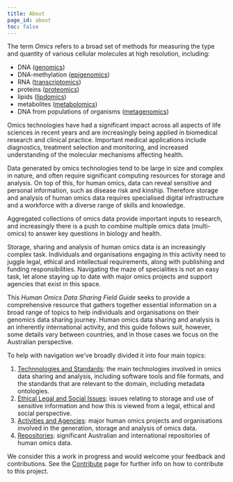 ```yaml
---
title: About
page_id: about
toc: false
---
```


The term *Omics* refers to a broad set of methods for measuring the type and quantity of various cellular molecules at high resolution, including:

 * DNA ([genomics](https://en.wikipedia.org/wiki/Genomics))
 * DNA-methylation ([epigenomics](https://en.wikipedia.org/wiki/Epigenomics))
 * RNA ([transcriptomics](https://en.wikipedia.org/wiki/Transcriptomics_technologies))
 * proteins ([proteomics](https://en.wikipedia.org/wiki/Proteomics))
 * lipids ([lipdomics](https://en.wikipedia.org/wiki/Lipidomics))
 * metabolites ([metabolomics](https://en.wikipedia.org/wiki/Metabolomics))
 * DNA from populations of organisms ([metagenomics](https://en.wikipedia.org/wiki/Metagenomics))

Omics technologies have had a significant impact across all aspects of life sciences in recent years and are increasingly being applied in biomedical research and clinical practice. Important medical applications include diagnostics, treatment selection and monitoring, and increased understanding of the molecular mechanisms affecting health.

Data generated by omics technologies tend to be large in size and complex in nature, and often require significant computing resources for storage and analysis. On top of this, for human omics, data can reveal sensitive and personal information, such as disease risk and kinship. Therefore storage and analysis of human omics data requires specialised digital infrastructure and a workforce with a diverse range of skills and knowledge.

Aggregated collections of omics data provide important inputs to research, and increasingly there is a push to combine multiple omics data (multi-omics) to answer key questions in biology and health.

Storage, sharing and analysis of human omics data is an increasingly complex task. Individuals and organisations engaging in this activity need to juggle legal, ethical and intellectual requirements, along with publishing and funding responsibilities. Navigating the maze of specialities is not an easy task, let alone staying up to date with major omics projects and support agencies that exist in this space. 

This *Human Omics Data Sharing Field Guide* seeks to provide a comprehensive resource that gathers together essential information on a broad range of topics to help individuals and organisations on their genomics data sharing journey. Human omics data sharing and analysis is an inherently international activity, and this guide follows suit, however, some details vary between countries, and in those cases we focus on the Australian perspective.

To help with navigation we've broadly divided it into four main topics:

1. [Technnologies and Standards](technologies_standards): the main technologies involved in omics data sharing and analysis, including software tools and file formats, and the standards that are relevant to the domain, including metadata ontologies.
2. [Ethical Legal and Social Issues](legal_ethical): issues relating to storage and use of sensitive information and how this is viewed from a legal, ethical and social perspective.
3. [Activities and Agencies](activities_agenies): major human omics projects and organisations involved in the generation, storage and analysis of omics data.
4. [Repositories](repositories): significant Australian and international repositories of human omics data.

We consider this a work in progress and would welcome your feedback and contributions. See the [Contribute](contribute) page for further info on how to contribute to this project.
